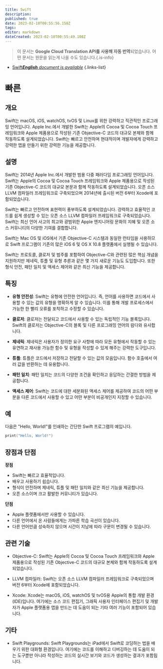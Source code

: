 ```yaml
---
title: Swift
description: 
published: true
date: 2023-02-10T00:55:56.158Z
tags: 
editor: markdown
dateCreated: 2023-02-10T00:55:49.108Z
---
```


> 이 문서는 **Google Cloud Translation API를 사용해 자동 번역**되었습니다.
어떤 문서는 원문을 읽는게 나을 수도 있습니다.{.is-info}



- [Swift***English** document is available*](/en/Knowledge-base/Dictionary/swift)
{.links-list}


# 빠른

## 개요
Swift는 macOS, iOS, watchOS, tvOS 및 Linux를 위한 강력하고 직관적인 프로그래밍 언어입니다. Apple Inc.에서 개발한 Swift는 Apple의 Cocoa 및 Cocoa Touch 프레임워크와 Apple 제품용으로 작성된 기존 Objective-C 코드의 대규모 본체와 함께 작동하도록 설계되었습니다. Swift는 빠르고 안전하며 현대적이며 개발자에게 강력하고 강력한 앱을 만들기 위한 강력한 기능을 제공합니다.

## 설명
Swift는 2014년 Apple Inc.에서 개발한 범용 다중 패러다임 프로그래밍 언어입니다. Swift는 Apple의 Cocoa 및 Cocoa Touch 프레임워크와 Apple 제품용으로 작성된 기존 Objective-C 코드의 대규모 본문과 함께 작동하도록 설계되었습니다. 오픈 소스 LLVM 컴파일러 프레임워크로 구축되었으며 2014년에 출시된 버전 6부터 Xcode에 포함되었습니다.

Swift는 빠르고 안전하며 표현력이 풍부하도록 설계되었습니다. 강력하고 효율적인 코드를 쉽게 생성할 수 있는 오픈 소스 LLVM 컴파일러 프레임워크로 구축되었습니다. Swift는 최신 언어 사고의 최고와 광범위한 Apple 엔지니어링 문화의 지혜 및 오픈 소스 커뮤니티의 다양한 기여를 결합합니다.

Swift는 Mac OS 및 iOS에서 기존 Objective-C 시스템과 동일한 런타임을 사용하므로 Swift 프로그램이 기존의 많은 iOS 6 및 OS X 10.8 플랫폼에서 실행될 수 있습니다.

Swift는 프로토콜, 클로저 및 범주를 포함하여 Objective-C와 관련된 많은 핵심 개념을 지원하지만 제네릭, 튜플 및 유형 추론과 같은 몇 가지 새로운 기능도 도입합니다. 또한 형식 안전, 패턴 일치 및 액세스 제어와 같은 최신 기능을 제공합니다.

## 특징

- **유형 안전성**: Swift는 유형에 안전한 언어입니다. 즉, 언어를 사용하면 코드에서 사용할 수 있는 값의 유형을 명확하게 알 수 있습니다. 이를 통해 개발 프로세스에서 가능한 한 빨리 오류를 포착하고 수정할 수 있습니다.

- **클로저**: 클로저는 전달되고 코드에서 사용할 수 있는 독립적인 기능 블록입니다. Swift의 클로저는 Objective-C의 블록 및 다른 프로그래밍 언어의 람다와 유사합니다.

- **제네릭**: 제네릭은 사용자가 정의한 요구 사항에 따라 모든 유형에서 작동할 수 있는 유연하고 재사용 가능한 함수 및 유형을 작성할 수 있게 해주는 강력한 도구입니다.

- **튜플**: 튜플은 코드에서 저장하고 전달할 수 있는 값의 모음입니다. 함수 호출에서 여러 값을 반환하는 데 유용합니다.

- **패턴 일치**: 패턴 일치는 코드의 다양한 조건을 확인하고 응답하는 간결한 방법을 제공합니다.

- **액세스 제어**: Swift는 코드에 대한 세분화된 액세스 제어를 제공하여 코드의 어떤 부분을 다른 코드에서 사용할 수 있고 어떤 부분이 비공개인지 지정할 수 있습니다.

## 예
다음은 "Hello, World!"를 인쇄하는 간단한 Swift 프로그램의 예입니다.

```swift
print("Hello, World!")
```

## 장점과 단점

**장점**

- Swift는 빠르고 효율적입니다.
- 배우고 사용하기 쉽습니다.
- 형식이 안전하며 제네릭, 튜플 및 패턴 일치와 같은 최신 기능을 제공합니다.
- 오픈 소스이며 크고 활발한 커뮤니티가 있습니다.

**단점**

- Apple 플랫폼에서만 사용할 수 있습니다.
- 다른 언어에서 온 사람들에게는 가파른 학습 곡선이 있습니다.
- 다른 언어만큼 성숙하지 않으며 시간이 지남에 따라 구문이 변경될 수 있습니다.

## 관련 기술

- Objective-C: Swift는 Apple의 Cocoa 및 Cocoa Touch 프레임워크와 Apple 제품용으로 작성된 기존 Objective-C 코드의 대규모 본체와 함께 작동하도록 설계되었습니다.

- LLVM 컴파일러: Swift는 오픈 소스 LLVM 컴파일러 프레임워크로 구축되었으며 버전 6부터 Xcode에 포함되었습니다.

- Xcode: Xcode는 macOS, iOS, watchOS 및 tvOS용 Apple의 통합 개발 환경(IDE)입니다. 여기에는 소스 코드 편집기, 그래픽 사용자 인터페이스 편집기 및 개발자가 Apple 플랫폼용 앱을 만드는 데 도움이 되는 기타 여러 기능이 포함되어 있습니다.

## 기타

- Swift Playgrounds: Swift Playgrounds는 iPad에서 Swift로 코딩하는 법을 배우기 위한 대화형 환경입니다. 여기에는 코드를 이해하고 디버깅하는 데 도움이 되는 도구뿐만 아니라 작성하는 코드의 실시간 보기와 코드가 생성하는 결과가 포함됩니다.